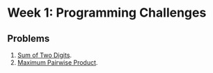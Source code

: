 # Week 1: Programming Challenges

## Problems

1. [Sum of Two Digits](./p1_sum_of_two_digits.py).
2. [Maximum Pairwise Product](./p2_maximum_pairwise_product.py).

